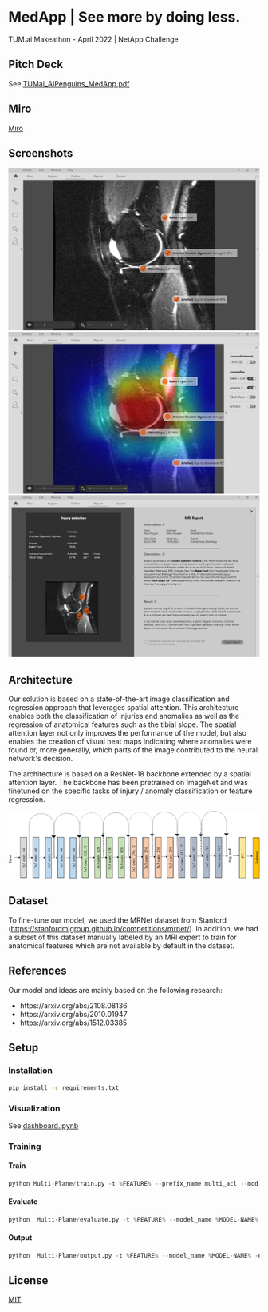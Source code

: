 # MedApp | See more by doing less.
TUM.ai Makeathon - April 2022 | NetApp Challenge

## Pitch Deck

See [TUMai_AIPenguins_MedApp.pdf](TUMai_AIPenguins_MedApp.pdf)

## Miro

[Miro](https://miro.com/welcomeonboard/bHBtMEdjVGRDOGluTVVqa1BHVG9ucnZuYjJpUEM1ZFFKUWh2UGdlQVBtc1VzRG80OEE0NkQ5Y25iNnVlNUVHRXwzMDc0NDU3MzUyODAwODEzMjU0?share_link_id=784885959645)

## Screenshots

<img src="/images/Screenshot_1.png"/>
<img src="/images/Screenshot_2.png"/>
<img src="/images/Screenshot_3.png"/>

## Architecture

Our solution is based on a state-of-the-art image classification and regression approach that leverages spatial attention. This architecture enables both the classification of injuries and anomalies as well as the regression of anatomical features such as the tibial slope. The spatial attention layer not only improves the performance of the model, but also enables the creation of visual heat maps indicating where anomalies were found or, more generally, which parts of the image contributed to the neural network's decision.

The architecture is based on a ResNet-18 backbone extended by a spatial attention layer. The backbone has been pretrained on ImageNet and was finetuned on the specific tasks of injury / anomaly classification or feature regression.

<img src="/images/Original-ResNet-18-Architecture.png"/>

## Dataset

To fine-tune our model, we used the MRNet dataset from Stanford (https://stanfordmlgroup.github.io/competitions/mrnet/). In addition, we had a subset of this dataset manually labeled by an MRI expert to train for anatomical features which are not available by default in the dataset. 

## References

Our model and ideas are mainly based on the following research:
<ul>
  <li>https://arxiv.org/abs/2108.08136</li>
  <li>https://arxiv.org/abs/2010.01947</li>
  <li>https://arxiv.org/abs/1512.03385</li>
</ul>

## Setup

### Installation

```bash
pip install -r requirements.txt
```

### Visualization

See [dashboard.ipynb](/visualization/dashboard.ipynb)

### Training 

#### Train

```python
python Multi-Plane/train.py -t %FEATURE% --prefix_name multi_acl --mod mp1 -d %DATA-DIR% --epochs 30
```

#### Evaluate

```python
python  Multi-Plane/evaluate.py -t %FEATURE% --model_name %MODEL-NAME% -d %DATA-DIR% -md %MODEL-DIR%
```

#### Output

```python
python  Multi-Plane/output.py -t %FEATURE% --model_name %MODEL-NAME% -d %DATA-DIR% -md %MODEL-DIR%
```

## License
[MIT](https://choosealicense.com/licenses/mit/)
